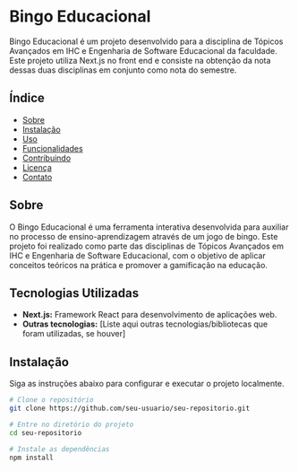 # Bingo Educacional

Bingo Educacional é um projeto desenvolvido para a disciplina de Tópicos Avançados em IHC e Engenharia de Software Educacional da faculdade. Este projeto utiliza Next.js no front end e consiste na obtenção da nota dessas duas disciplinas em conjunto como nota do semestre.

## Índice

- [Sobre](#sobre)
- [Instalação](#instalação)
- [Uso](#uso)
- [Funcionalidades](#funcionalidades)
- [Contribuindo](#contribuindo)
- [Licença](#licença)
- [Contato](#contato)

## Sobre

O Bingo Educacional é uma ferramenta interativa desenvolvida para auxiliar no processo de ensino-aprendizagem através de um jogo de bingo. Este projeto foi realizado como parte das disciplinas de Tópicos Avançados em IHC e Engenharia de Software Educacional, com o objetivo de aplicar conceitos teóricos na prática e promover a gamificação na educação.

## Tecnologias Utilizadas

- **Next.js:** Framework React para desenvolvimento de aplicações web.
- **Outras tecnologias:** [Liste aqui outras tecnologias/bibliotecas que foram utilizadas, se houver]

## Instalação

Siga as instruções abaixo para configurar e executar o projeto localmente.

```bash
# Clone o repositório
git clone https://github.com/seu-usuario/seu-repositorio.git

# Entre no diretório do projeto
cd seu-repositorio

# Instale as dependências
npm install
```
